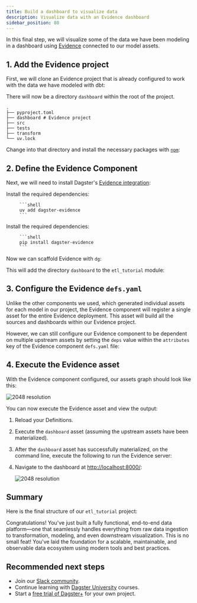 ```yaml
---
title: Build a dashboard to visualize data
description: Visualize data with an Evidence dashboard
sidebar_position: 80
---
```


In this final step, we will visualize some of the data we have been modeling in a dashboard using [Evidence](https://evidence.dev/) connected to our model assets.

## 1. Add the Evidence project

First, we will clone an Evidence project that is already configured to work with the data we have modeled with dbt:

<CliInvocationExample contents="git clone --depth=1 https://github.com/dagster-io/jaffle-dashboard.git dashboard && rm -rf dashboard/.git" />

There will now be a directory `dashboard` within the root of the project.

```
.
├── pyproject.toml
├── dashboard # Evidence project
├── src
├── tests
├── transform
└── uv.lock
```

Change into that directory and install the necessary packages with [`npm`](https://www.npmjs.com):

<CliInvocationExample contents="cd dashboard && npm install" />

## 2. Define the Evidence Component

Next, we will need to install Dagster's [Evidence integration](https://docs.dagster.io/integrations/libraries/evidence):

<Tabs groupId="package-manager">
   <TabItem value="uv" label="uv">
      Install the required dependencies:

         ```shell
         uv add dagster-evidence
         ```

   </TabItem>

   <TabItem value="pip" label="pip">
      Install the required dependencies:

         ```shell
         pip install dagster-evidence
         ```

   </TabItem>
</Tabs>

Now we can scaffold Evidence with `dg`:

<CliInvocationExample path="docs_snippets/docs_snippets/guides/tutorials/etl_tutorial/commands/dg-scaffold-evidence.txt" />

This will add the directory `dashboard` to the `etl_tutorial` module:

<CliInvocationExample path="docs_snippets/docs_snippets/guides/tutorials/etl_tutorial/tree/evidence.txt" />

## 3. Configure the Evidence `defs.yaml`

Unlike the other components we used, which generated individual assets for each model in our project, the Evidence component will register a single asset for the entire Evidence deployment. This asset will build all the sources and dashboards within our Evidence project.

However, we can still configure our Evidence component to be dependent on multiple upstream assets by setting the `deps` value within the `attributes` key of the Evidence component `defs.yaml` file:

<CodeExample
  path="docs_snippets/docs_snippets/guides/tutorials/etl_tutorial/src/etl_tutorial/defs/dashboard/defs.yaml"
  language="yaml"
  title="src/etl_tutorial/defs/dashboard/defs.yaml"
/>

## 4. Execute the Evidence asset

With the Evidence component configured, our assets graph should look like this:

![2048 resolution](/images/tutorial/etl-tutorial/assets-evidence.png)

You can now execute the Evidence asset and view the output:

1. Reload your Definitions.
2. Execute the `dashboard` asset (assuming the upstream assets have been materialized).
3. After the `dashboard` asset has successfully materialized, on the command line, execute the following to run the Evidence server:

   <CliInvocationExample contents="cd dashboard/build && python -m http.server" />

4. Navigate to the dashboard at [http://localhost:8000/](http://localhost:8000/):

   ![2048 resolution](/images/tutorial/etl-tutorial/evidence-dashboard.png)

## Summary

Here is the final structure of our `etl_tutorial` project:

<CliInvocationExample path="docs_snippets/docs_snippets/guides/tutorials/etl_tutorial/tree/step-7.txt" />

Congratulations! You've just built a fully functional, end-to-end data platform—one that seamlessly handles everything from raw data ingestion to transformation, modeling, and even downstream visualization. This is no small feat! You've laid the foundation for a scalable, maintainable, and observable data ecosystem using modern tools and best practices.

## Recommended next steps

- Join our [Slack community](https://dagster.io/slack).
- Continue learning with [Dagster University](https://courses.dagster.io) courses.
- Start a [free trial of Dagster+](https://dagster.cloud/signup) for your own project.
